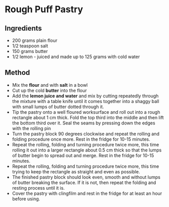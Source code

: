 # Rough Puff Pastry

## Ingredients

* 200 grams plain flour
* 1/2 teaspoon salt
* 150 grams butter
* 1/2 lemon - juiced and made up to 125 grams with cold water

## Method

* Mix the __flour__ and with __salt__ in a bowl
* Cut up the cold __butter__ into the flour
* Add the __lemon juice and water__ and mix by cutting repeatedly through the mixture with a table knife until it comes together into a shaggy ball with small lumps of butter dotted through it.
* Tip the pastry onto a well floured worksurface and roll out into a rough rectangle about 1 cm thick. Fold the top third into the middle and then lift the bottom third over it. Seal the seams by pressing down the edges with the rolling pin
* Turn the pastry block 90 degrees clockwise and repeat the rolling and folding procedure once more. Rest in the fridge for 10-15 minutes.
* Repeat the rolling, folding and turning procedure twice more, this time rolling it out into a larger rectangle about 0.5 cm thick so that the lumps of butter begin to spread out and merge. Rest in the fridge for 10-15 minutes.
* Repeat the rolling, folding and turning procedure twice more, this time trying to keep the rectangle as straight and even as possible.
* The finished pastry block should look even, smooth and without lumps of butter breaking the surface. If it is not, then repeat the folding and resting process until it is.
* Cover the pastry with clingfilm and rest in the fridge for at least an hour before using.
